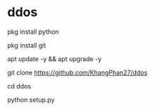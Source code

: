 # ddos
pkg install python



pkg install git



apt update -y && apt upgrade -y 




git clone https://github.com/KhangPhan27/ddos




cd ddos




python setup.py



